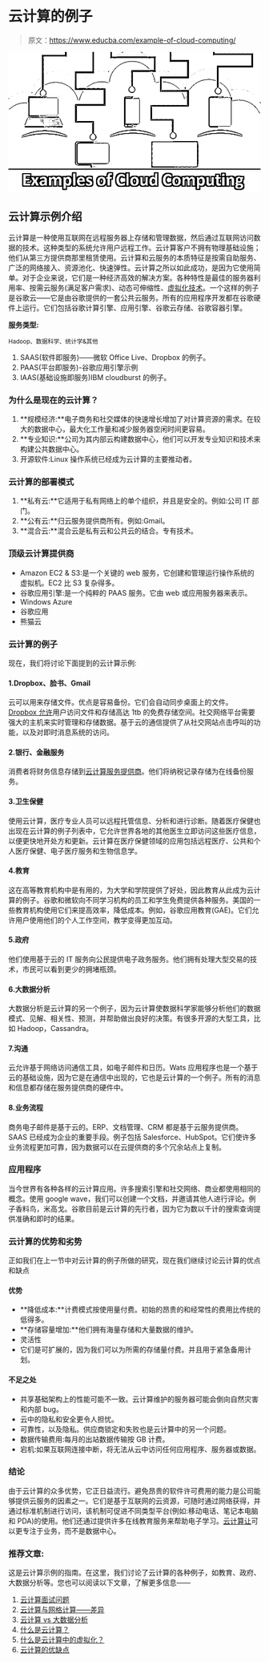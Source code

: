 # 云计算的例子

> 原文：<https://www.educba.com/example-of-cloud-computing/>

![Examples of Cloud Computing](img/6a376e6765a9a4586545829b376ab53b.png)



## 云计算示例介绍

云计算是一种使用互联网在远程服务器上存储和管理数据，然后通过互联网访问数据的技术。这种类型的系统允许用户远程工作。云计算客户不拥有物理基础设施；他们从第三方提供商那里租赁使用。云计算和云服务的本质特征是按需自助服务、广泛的网络接入、资源池化、快速弹性。云计算之所以如此成功，是因为它使用简单。对于企业来说，它们是一种经济高效的解决方案。各种特性是最佳的服务器利用率、按需云服务(满足客户需求)、动态可伸缩性、[虚拟化技术](https://www.educba.com/cloud-computing-or-virtualization-techniques/)。一个这样的例子是谷歌云——它是由谷歌提供的一套公共云服务。所有的应用程序开发都在谷歌硬件上运行。它们包括谷歌计算引擎、应用引擎、谷歌云存储、谷歌容器引擎。

**服务类型:**

<small>Hadoop、数据科学、统计学&其他</small>

1.  SAAS(软件即服务)——微软 Office Live、Dropbox 的例子。
2.  PAAS(平台即服务)-谷歌应用引擎示例
3.  IAAS(基础设施即服务)IBM cloudburst 的例子。

### 为什么是现在的云计算？

1.  **规模经济:**电子商务和社交媒体的快速增长增加了对计算资源的需求。在较大的数据中心，最大化工作量和减少服务器空闲时间更容易。
2.  **专业知识:**公司为其内部云构建数据中心，他们可以开发专业知识和技术来构建公共数据中心。
3.  开源软件:Linux 操作系统已经成为云计算的主要推动者。

### 云计算的部署模式

1.  **私有云:**它适用于私有网络上的单个组织，并且是安全的。例如:公司 IT 部门。
2.  **公有云:**归云服务提供商所有。例如:Gmail。
3.  **混合云:**混合云是私有云和公共云的结合。专有技术。

### 顶级云计算提供商

*   Amazon EC2 & S3:是一个关键的 web 服务，它创建和管理运行操作系统的虚拟机。EC2 比 S3 复杂得多。
*   谷歌应用引擎:是一个纯粹的 PAAS 服务。它由 web 或应用服务器来表示。
*   Windows Azure
*   谷歌应用
*   熊猫云

### 云计算的例子

现在，我们将讨论下面提到的云计算示例:

#### 1.Dropbox、脸书、Gmail

云可以用来存储文件。优点是容易备份。它们会自动同步桌面上的文件。 [Dropbox 允许](https://www.educba.com/what-is-dropbox/)用户访问文件和存储高达 1tb 的免费存储空间。社交网络平台需要强大的主机来实时管理和存储数据。基于云的通信提供了从社交网站点击呼叫的功能，以及对即时消息系统的访问。

#### 2.银行、金融服务

消费者将财务信息存储到[云计算服务提供商](https://www.educba.com/cloud-computing-service-providers/)。他们将纳税记录存储为在线备份服务。

#### 3.卫生保健

使用云计算，医疗专业人员可以远程托管信息、分析和进行诊断。随着医疗保健也出现在云计算的例子列表中，它允许世界各地的其他医生立即访问这些医疗信息，以便更快地开处方和更新。云计算在医疗保健领域的应用包括远程医疗、公共和个人医疗保健、电子医疗服务和生物信息学。

#### 4.教育

这在高等教育机构中是有用的，为大学和学院提供了好处，因此教育从此成为云计算的例子。谷歌和微软向不同学习机构的员工和学生免费提供各种服务。美国的一些教育机构使用它们来提高效率，降低成本。例如，谷歌应用教育(GAE)。它们允许用户使用他们的个人工作空间，教学变得更加互动。

#### 5.政府

他们使用基于云的 IT 服务向公民提供电子政务服务。他们拥有处理大型交易的技术，市民可以看到更少的拥堵瓶颈。

#### 6.大数据分析

大数据分析是云计算的另一个例子，因为云计算使数据科学家能够分析他们的数据模式、见解、相关性、预测，并帮助做出良好的决策。有很多开源的大型工具，比如 Hadoop，Cassandra。

#### 7.沟通

云允许基于网络访问通信工具，如电子邮件和日历。Wats 应用程序也是一个基于云的基础设施，因为它是在通信中出现的，它也是云计算的一个例子。所有的消息和信息都存储在服务提供商的硬件中。

#### 8.业务流程

商务电子邮件是基于云的。ERP、文档管理、CRM 都是基于云服务提供商。SAAS 已经成为企业的重要手段。例子包括 Salesforce、HubSpot。它们使许多业务流程更加可靠，因为数据可以在云提供商的多个冗余站点上复制。

### 应用程序

当今世界有各种各样的云计算应用。许多搜索引擎和社交网络、商业都使用相同的概念。使用 google wave，我们可以创建一个文档，并邀请其他人进行评论。例子香料鸟，米高戈。谷歌目前是云计算的先行者，因为它为数以千计的搜索查询提供准确和即时的结果。

### 云计算的优势和劣势

正如我们在上一节中对云计算的例子所做的研究，现在我们继续讨论云计算的优点和缺点

#### 优势

*   **降低成本:**计费模式按使用量付费。初始的昂贵的和经常性的费用比传统的低得多。
*   **存储容量增加:**他们拥有海量存储和大量数据的维护。
*   灵活性
*   它们是可扩展的，因为我们可以为所需的存储量付费。并且用于紧急备用计划。

#### 不足之处

*   共享基础架构上的性能可能不一致。云计算维护的服务器可能会倒向自然灾害和内部 bug。
*   云中的隐私和安全更令人担忧。
*   可靠性，以及隐私。供应商锁定和失败也是云计算中的另一个问题。
*   数据传输费用:每月的出站数据传输按 GB 计费。
*   宕机:如果互联网连接中断，将无法从云中访问任何应用程序、服务器或数据。

### 结论

由于云计算的众多优势，它正日益流行。避免昂贵的软件许可费用的能力是公司能够提供云服务的因素之一。它们是基于互联网的云资源，可随时通过网络获得，并通过标准机制进行访问，该机制可促进不同类型平台(例如:移动电话、笔记本电脑和 PDA)的使用。他们还通过提供许多在线教育服务来帮助电子学习。[云计算让](https://www.educba.com/free-cloud-computing/)可以更专注于业务，而不是数据中心。

### 推荐文章:

这是云计算示例的指南。在这里，我们讨论了云计算的各种例子，如教育、政府、大数据分析等。您也可以阅读以下文章，了解更多信息——

1.  [云计算面试问题](https://www.educba.com/cloud-computing-interview-questions/)
2.  [云计算与网格计算——差异](https://www.educba.com/cloud-computing-vs-grid-computing/)
3.  [云计算 vs 大数据分析](https://www.educba.com/cloud-computing-vs-big-data-analytics/)
4.  [什么是云计算？](https://www.educba.com/cloud-computing-benefits/)
5.  [什么是云计算中的虚拟化？](https://www.educba.com/what-is-virtualization-in-cloud-computing/)
6.  [云计算的优缺点](https://www.educba.com/advantages-and-disadvantages-of-cloud-computing/)





